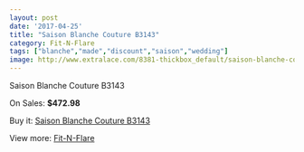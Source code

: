 ```yaml
---
layout: post
date: '2017-04-25'
title: "Saison Blanche Couture B3143"
category: Fit-N-Flare
tags: ["blanche","made","discount","saison","wedding"]
image: http://www.extralace.com/8381-thickbox_default/saison-blanche-couture-b3143.jpg
---
```

Saison Blanche Couture B3143

On Sales: **$472.98**
<a href="https://www.extralace.com/fit-n-flare/3976-saison-blanche-couture-b3143.html"><amp-img layout="responsive" width="600" height="600" src="//www.extralace.com/8381-thickbox_default/saison-blanche-couture-b3143.jpg" alt="Saison Blanche Couture B3143 0" /></a>
<a href="https://www.extralace.com/fit-n-flare/3976-saison-blanche-couture-b3143.html"><amp-img layout="responsive" width="600" height="600" src="//www.extralace.com/8382-thickbox_default/saison-blanche-couture-b3143.jpg" alt="Saison Blanche Couture B3143 1" /></a>

Buy it: [Saison Blanche Couture B3143](https://www.extralace.com/fit-n-flare/3976-saison-blanche-couture-b3143.html "Saison Blanche Couture B3143")

View more: [Fit-N-Flare](https://www.extralace.com/4-fit-n-flare "Fit-N-Flare")